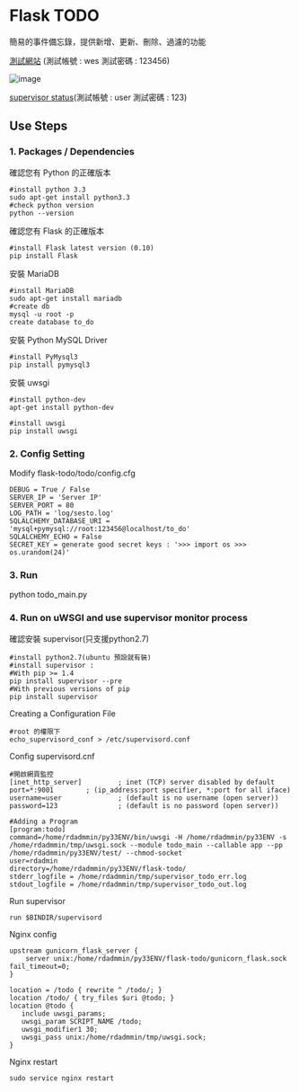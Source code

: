 # Flask TODO

簡易的事件備忘錄，提供新增、更新、刪除、過濾的功能

[測試網站](http://172.18.101.16/todo/) (測試帳號 : wes 測試密碼 : 123456)

![image](https://raw.github.com/wesgt/flask_todo/master/doc/images/todo_login.jpg)

[supervisor status](http://172.18.101.16:9001/)(測試帳號 : user 測試密碼 : 123)

## Use Steps

### 1. Packages / Dependencies

確認您有 Python 的正確版本

    #install python 3.3
    sudo apt-get install python3.3
    #check python version
    python --version

確認您有 Flask 的正確版本

    #install Flask latest version (0.10)
    pip install Flask

安裝 MariaDB

    #install MariaDB
    sudo apt-get install mariadb
    #create db
    mysql -u root -p
    create database to_do

安裝 Python MySQL Driver

    #install PyMysql3
    pip install pymysql3

安裝 uwsgi

    #install python-dev
    apt-get install python-dev

    #install uwsgi
    pip install uwsgi


### 2. Config Setting

Modify flask-todo/todo/config.cfg

    DEBUG = True / False
    SERVER_IP = 'Server IP'
    SERVER_PORT = 80
    LOG_PATH = 'log/sesto.log'
    SQLALCHEMY_DATABASE_URI = 'mysql+pymysql://root:123456@localhost/to_do'
    SQLALCHEMY_ECHO = False
    SECRET_KEY = generate good secret keys : '>>> import os >>> os.urandom(24)'

### 3. Run

python todo_main.py

### 4. Run on uWSGI and use supervisor monitor process

確認安裝 supervisor(只支援python2.7)

    #install python2.7(ubuntu 預設就有裝)
    #install supervisor :
    #With pip >= 1.4
    pip install supervisor --pre
    #With previous versions of pip
    pip install supervisor

Creating a Configuration File

    #root 的權限下
    echo_supervisord_conf > /etc/supervisord.conf

Config supervisord.cnf

    #開啟網頁監控
    [inet_http_server]         ; inet (TCP) server disabled by default
    port=*:9001        ; (ip_address:port specifier, *:port for all iface)
    username=user              ; (default is no username (open server))
    password=123               ; (default is no password (open server))

    #Adding a Program
    [program:todo]
    command=/home/rdadmmin/py33ENV/bin/uwsgi -H /home/rdadmmin/py33ENV -s /home/rdadmmin/tmp/uwsgi.sock --module todo_main --callable app --pp /home/rdadmmin/py33ENV/test/ --chmod-socket
    user=rdadmin
    directory=/home/rdadmmin/py33ENV/flask-todo/
    stderr_logfile = /home/rdadmmin/tmp/supervisor_todo_err.log
    stdout_logfile = /home/rdadmmin/tmp/supervisor_todo_out.log

Run supervisor

    run $BINDIR/supervisord

Nginx config

    upstream gunicorn_flask_server {
        server unix:/home/rdadmmin/py33ENV/flask-todo/gunicorn_flask.sock fail_timeout=0;
    }

    location = /todo { rewrite ^ /todo/; }
    location /todo/ { try_files $uri @todo; }
    location @todo {
       include uwsgi_params;
       uwsgi_param SCRIPT_NAME /todo;
       uwsgi_modifier1 30;
       uwsgi_pass unix:/home/rdadmmin/tmp/uwsgi.sock;
    }

Nginx restart

    sudo service nginx restart
